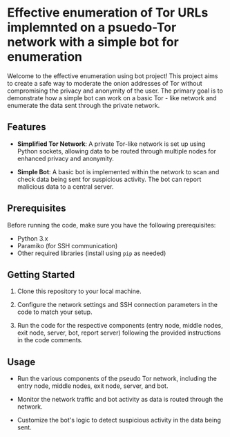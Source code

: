 # Effective enumeration of Tor URLs implemnted on a psuedo-Tor network with a simple bot for enumeration

Welcome to the effective enumeration using bot project! This project aims to create a safe way to moderate the onion addresses of Tor without compromising the privacy and anonymity of the user. The primary goal is to demonstrate how a simple bot can work on a basic Tor - like network and enumerate the data sent through the private network.

## Features

- **Simplified Tor Network**: A private Tor-like network is set up using Python sockets, allowing data to be routed through multiple nodes for enhanced privacy and anonymity.

- **Simple Bot**: A basic bot is implemented within the network to scan and check data being sent for suspicious activity. The bot can report malicious data to a central server.

## Prerequisites

Before running the code, make sure you have the following prerequisites:

- Python 3.x
- Paramiko (for SSH communication)
- Other required libraries (install using `pip` as needed)

## Getting Started

1. Clone this repository to your local machine.

2. Configure the network settings and SSH connection parameters in the code to match your setup.

3. Run the code for the respective components (entry node, middle nodes, exit node, server, bot, report server) following the provided instructions in the code comments.

## Usage

- Run the various components of the pseudo Tor network, including the entry node, middle nodes, exit node, server, and bot.

- Monitor the network traffic and bot activity as data is routed through the network.

- Customize the bot's logic to detect suspicious activity in the data being sent.


